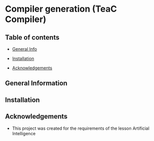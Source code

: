 # Compiler generation (TeaC Compiler)
> 
## Table of contents
* [General Info](#general-information)
* [Installation](#installation)

* [Acknowledgements](#acknowledgements)

## General Information




## Installation



## Acknowledgements
- This project was created for the requirements of the lesson Artificial Intelligence

